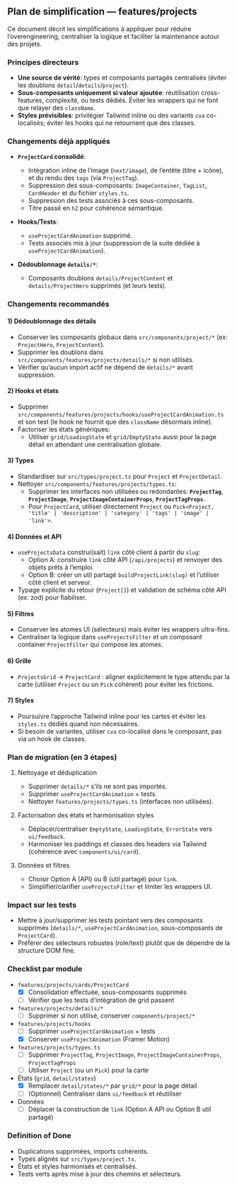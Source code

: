 ## Plan de simplification — features/projects

Ce document décrit les simplifications à appliquer pour réduire l’overengineering, centraliser la logique et faciliter la maintenance autour des projets.

### Principes directeurs
- **Une source de vérité**: types et composants partagés centralisés (éviter les doublons `detail`/`details`/`project`).
- **Sous-composants uniquement si valeur ajoutée**: réutilisation cross-features, complexité, ou tests dédiés. Éviter les wrappers qui ne font que relayer des `className`.
- **Styles prévisibles**: privilégier Tailwind inline ou des variants `cva` co-localisés; éviter les hooks qui ne retournent que des classes.

### Changements déjà appliqués
- **`ProjectCard` consolidé**: 
  - Intégration inline de l’image (`next/image`), de l’entête (titre + icône), et du rendu des `tags` (via `ProjectTag`).
  - Suppression des sous-composants: `ImageContainer`, `TagList`, `CardHeader` et du fichier `styles.ts`.
  - Suppression des tests associés à ces sous-composants.
  - Titre passé en `h2` pour cohérence sémantique.

- **Hooks/Tests**:
  - `useProjectCardAnimation` supprimé.
  - Tests associés mis à jour (suppression de la suite dédiée à `useProjectCardAnimation`).

- **Dédoublonnage `details/*`**:
  - Composants doublons `details/ProjectContent` et `details/ProjectHero` supprimés (et leurs tests).

### Changements recommandés

#### 1) Dédoublonnage des détails
- Conserver les composants globaux dans `src/components/project/*` (ex: `ProjectHero`, `ProjectContent`).
- Supprimer les doublons dans `src/components/features/projects/details/*` si non utilisés.
- Vérifier qu’aucun import actif ne dépend de `details/*` avant suppression.

#### 2) Hooks et états
- Supprimer `src/components/features/projects/hooks/useProjectCardAnimation.ts` et son test (le hook ne fournit que des `className` désormais inline).
- Factoriser les états génériques:
  - Utiliser `grid/LoadingState` et `grid/EmptyState` aussi pour la page détail en attendant une centralisation globale.

#### 3) Types
- Standardiser sur `src/types/project.ts` pour `Project` et `ProjectDetail`.
- Nettoyer `src/components/features/projects/types.ts`:
  - Supprimer les interfaces non utilisées ou redondantes: **`ProjectTag`**, **`ProjectImage`**, **`ProjectImageContainerProps`**, **`ProjectTagProps`**.
  - Pour `ProjectCard`, utiliser directement `Project` ou `Pick<Project, 'title' | 'description' | 'category' | 'tags' | 'image' | 'link'>`.

#### 4) Données et API
- `useProjectsData` construi(sait) `link` côté client à partir du `slug`:
  - Option A: construire `link` côté API (`/api/projects`) et renvoyer des objets prêts à l’emploi.
  - Option B: créer un util partagé `buildProjectLink(slug)` et l’utiliser côté client et serveur.
- Typage explicite du retour (`Project[]`) et validation de schéma côté API (ex: zod) pour fiabiliser.

#### 5) Filtres
- Conserver les atomes UI (sélecteurs) mais éviter les wrappers ultra-fins.
- Centraliser la logique dans `useProjectsFilter` et un composant container `ProjectFilter` qui compose les atomes.

#### 6) Grille
- `ProjectsGrid` → `ProjectCard` : aligner explicitement le type attendu par la carte (utiliser `Project` ou un `Pick` cohérent) pour éviter les frictions.

#### 7) Styles
- Poursuivre l’approche Tailwind inline pour les cartes et éviter les `styles.ts` dédiés quand non nécessaires.
- Si besoin de variantes, utiliser `cva` co-localisé dans le composant, pas via un hook de classes.

### Plan de migration (en 3 étapes)
1) Nettoyage et déduplication
   - Supprimer `details/*` s’ils ne sont pas importés.
   - Supprimer `useProjectCardAnimation` + tests.
   - Nettoyer `features/projects/types.ts` (interfaces non utilisées).

2) Factorisation des états et harmonisation styles
   - Déplacer/centraliser `EmptyState`, `LoadingState`, `ErrorState` vers `ui/feedback`.
   - Harmoniser les paddings et classes des headers via Tailwind (cohérence avec `components/ui/card`).

3) Données et filtres
   - Choisir Option A (API) ou B (util partagé) pour `link`.
   - Simplifier/clarifier `useProjectsFilter` et limiter les wrappers UI.

### Impact sur les tests
- Mettre à jour/supprimer les tests pointant vers des composants supprimés (`details/*`, `useProjectCardAnimation`, sous-composants de `ProjectCard`).
- Préférer des sélecteurs robustes (role/text) plutôt que de dépendre de la structure DOM fine.

### Checklist par module
- `features/projects/cards/ProjectCard`
  - [x] Consolidation effectuée, sous-composants supprimés
  - [ ] Vérifier que les tests d’intégration de grid passent

- `features/projects/details/*`
  - [ ] Supprimer si non utilisé, conserver `components/project/*`

- `features/projects/hooks`
  - [ ] Supprimer `useProjectCardAnimation` + tests
  - [x] Conserver `useProjectAnimation` (Framer Motion)

- `features/projects/types.ts`
  - [ ] Supprimer `ProjectTag`, `ProjectImage`, `ProjectImageContainerProps`, `ProjectTagProps`
  - [ ] Utiliser `Project` (ou un `Pick`) pour la carte

- États (`grid`, `detail/states`)
  - [x] Remplacer `detail/states/*` par `grid/*` pour la page détail
  - [ ] (Optionnel) Centraliser dans `ui/feedback` et réutiliser

- Données
  - [ ] Déplacer la construction de `link` (Option A API ou Option B util partagé)

### Definition of Done
- Duplications supprimées, imports cohérents.
- Types alignés sur `src/types/project.ts`.
- États et styles harmonisés et centralisés.
- Tests verts après mise à jour des chemins et sélecteurs.


